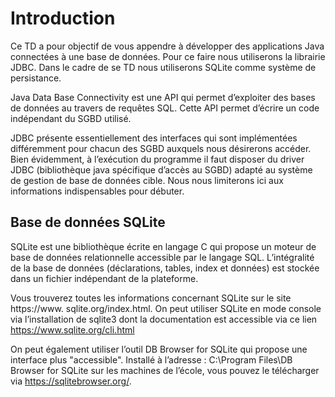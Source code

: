 # Introduction

Ce TD a pour objectif de vous appendre à développer des applications Java 
connectées à une base de données. Pour ce faire nous utiliserons la librairie JDBC.
Dans le cadre de se TD nous utiliserons SQLite comme système de persistance.

Java Data Base Connectivity est une API qui permet d’exploiter des bases de données
au travers de requêtes SQL. Cette API permet d’écrire un code indépendant du SGBD
utilisé.

JDBC présente essentiellement des interfaces qui sont implémentées différemment pour
chacun des SGBD auxquels nous désirerons accéder. Bien évidemment, à l’exécution du
programme il faut disposer du driver JDBC (bibliothèque java spécifique d’accès au SGBD)
adapté au système de gestion de base de données cible.
Nous nous limiterons ici aux informations indispensables pour débuter.

## Base de données SQLite

SQLite est une bibliothèque écrite en langage C qui propose un moteur de base
de données relationnelle accessible par le langage SQL. L’intégralité de la base
de données (déclarations, tables, index et données) est stockée dans un fichier
indépendant de la plateforme.

Vous trouverez toutes les informations concernant SQLite sur le site https://www.
sqlite.org/index.html.
On peut utiliser SQLite en mode console via l’installation de sqlite3 dont la 
documentation est accessible via ce lien https://www.sqlite.org/cli.html

On peut également utiliser l’outil DB Browser for SQLite qui propose une interface
plus "accessible". Installé à l’adresse : C:\Program Files\DB Browser for SQLite sur
les machines de l’école, vous pouvez le télécharger via https://sqlitebrowser.org/.